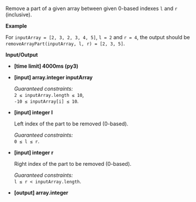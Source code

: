 <div class="markdown"><p>Remove a part of a given array between given 0-based indexes <code>l</code> and <code>r</code> (inclusive).</p>
<p><strong>Example</strong></p>
<p>For <code>inputArray = [2, 3, 2, 3, 4, 5]</code>, <code>l = 2</code> and <code>r = 4</code>, the output should be<br>
<code>removeArrayPart(inputArray, l, r) = [2, 3, 5]</code>.</p>
<p><strong>Input/Output</strong></p>
<ul>
<li><strong>[time limit] 4000ms (py3)</strong></li>
</ul>
<ul>
<li>
<p><strong>[input] array.integer inputArray</strong></p>
<p><em>Guaranteed constraints:</em><br>
<code>2 ≤ inputArray.length ≤ 10</code>,<br>
<code>-10 ≤ inputArray[i] ≤ 10</code>.</p>
</li>
<li>
<p><strong>[input] integer l</strong></p>
<p>Left index of the part to be removed (0-based).</p>
<p><em>Guaranteed constraints:</em><br>
<code>0 ≤ l ≤ r</code>.</p>
</li>
<li>
<p><strong>[input] integer r</strong></p>
<p>Right index of the part to be removed (0-based).</p>
<p><em>Guaranteed constraints:</em><br>
<code>l ≤ r &lt; inputArray.length</code>.</p>
</li>
<li>
<p><strong>[output] array.integer</strong></p>
</li>
</ul>
</div>